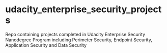 # udacity_enterprise_security_projects

Repo containing projects completed in Udacity Enterprise Security Nanodegree Program including Perimeter Security, Endpoint Security, Application Security and Data Security
